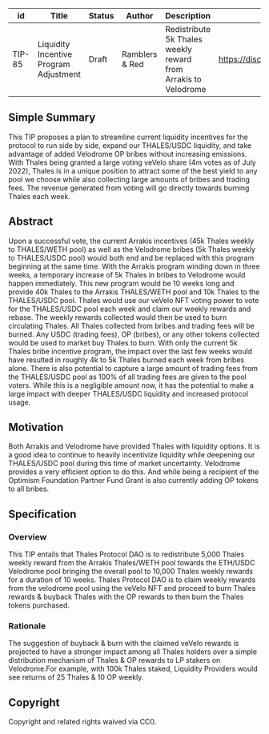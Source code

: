 | id | Title | Status | Author | Description | Discussions to | Created |
| ----------- | ----------- | ----------- | ----------- | ----------- | ----------- | ----------- |
| TIP-85 | Liquidity Incentive Program Adjustment | Draft | Ramblers & Red | Redistribute 5k Thales weekly reward from Arrakis to Velodrome | https://discord.com/channels/906484044915687464/1016487086339137686 | 2022-09-06

## Simple Summary

 This TIP proposes a plan to streamline current liquidity incentives for the protocol to run side by side, expand our THALES/USDC liquidity, and take advantage of added Velodrome OP bribes without increasing emissions. With Thales being granted a large voting veVelo share (4m votes as of July 2022), Thales is in a unique position to attract some of the best yield to any pool we choose while also collecting large amounts of bribes and trading fees. The revenue generated from voting will go directly towards burning Thales each week.

 ## Abstract

Upon a successful vote, the current Arrakis incentives (45k Thales weekly to THALES/WETH pool) as well as the Velodrome bribes (5k Thales weekly to THALES/USDC pool) would both end and be replaced with this program beginning at the same time. With the Arrakis program winding down in three weeks, a temporary increase of 5k Thales in bribes to Velodrome would happen immediately. 
This new program would be 10 weeks long and provide 40k Thales to the Arrakis THALES/WETH pool and 10k Thales to the THALES/USDC pool. Thales would use our veVelo NFT voting power to vote for the THALES/USDC pool each week and claim our weekly rewards and rebase. The weekly rewards collected would then be used to burn circulating Thales. All Thales collected from bribes and trading fees will be burned. Any USDC (trading fees), OP (bribes), or any other tokens collected would be used to market buy Thales to burn.
With only the current 5k Thales bribe incentive program, the impact over the last few weeks would have resulted in roughly 4k to 5k Thales burned each week from bribes alone.
There is also potential to capture a large amount of trading fees from the THALES/USDC pool as 100% of all trading fees are given to the pool voters. While this is a negligible amount now, it has the potential to make a large impact with deeper THALES/USDC liquidity and increased protocol usage.

## Motivation

Both Arrakis and Velodrome have provided Thales with liquidity options. It is a good idea to continue to heavily incentivize liquidity while deepening our THALES/USDC pool during this time of market uncertainty. Velodrome provides a very efficient option to do this. And while being a recipient of the Optimism Foundation Partner Fund Grant is also currently adding OP tokens to all bribes.

## Specification
### Overview

This TIP entails that Thales Protocol DAO is to redistribute 5,000 Thales weekly reward from the Arrakis Thales/WETH pool towards the ETH/USDC Velodrome pool bringing the overall pool to 10,000 Thales weekly rewards for a duration of 10 weeks.
Thales Protocol DAO is to claim weekly rewards from the velodrome pool using the veVelo NFT and proceed to burn Thales rewards & buyback Thales with the OP rewards to then burn the Thales tokens purchased.

### Rationale

The suggestion of buyback & burn with the claimed veVelo rewards is projected to have a stronger impact among all Thales holders over a simple distribution mechanism of Thales & OP rewards to LP stakers on Velodrome.For example, with 100k Thales staked, Liquidity Providers would see returns of 25 Thales & 10 OP weekly.

## Copyright

Copyright and related rights waived via CC0.